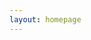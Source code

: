 ```yaml
---
layout: homepage
---
```


<style>
  body {
    background-image: url("https://redcatcode.com/uploads/Obres%20i%20Serveis%20Carmelo.png");
  }
</style>
